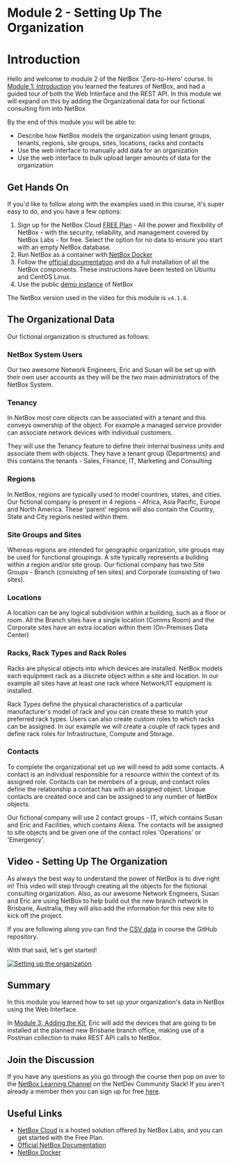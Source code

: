# Module 2 - Setting Up The Organization
# Introduction

Hello and welcome to module 2 of the NetBox 'Zero-to-Hero' course. In [Module 1: Introduction](../1-Introduction/1-introduction.md) you learned the features of NetBox, and had a guided tour of both the Web Interface and the REST API. In this module we will expand on this by adding the Organizational data for our fictional consulting firm into NetBox.

By the end of this module you will be able to:
- Describe how NetBox models the organization using tenant groups, tenants, regions, site groups, sites, locations, racks and contacts
- Use the web interface to manually add data for an organization
- Use the web interface to bulk upload larger amounts of data for the organization

## Get Hands On
If you'd like to follow along with the examples used in this course, it's super easy to do, and you have a few options:
1. Sign up for the NetBox Cloud [FREE Plan](https://netboxlabs.com/free-netbox-cloud/) - All the power and flexibility of NetBox - with the security, reliability, and management covered by NetBox Labs - for free. Select the option for no data to ensure you start with an empty NetBox database.
2. Run NetBox as a container with [NetBox Docker](https://github.com/netbox-community/netbox-docker)
3. Follow the [official documentation](https://netboxlabs.com/docs/netbox/en/stable/installation/) and do a full installation of all the NetBox components. These instructions have been tested on Ubuntu and CentOS Linux.
4. Use the public [demo instance](https://demo.netbox.dev/) of NetBox

The NetBox version used in the video for this module is `v4.1.8`.

## The Organizational Data
Our fictional organization is structured as follows:

### NetBox System Users
Our two awesome Network Engineers, Eric and Susan will be set up with their own user accounts as they will be the two main administrators of the NetBox System.

### Tenancy
In NetBox most core objects can be associated with a tenant and this conveys ownership of the object. For example a managed service provider can associate network devices with individual customers.

They will use the Tenancy feature to define their internal business units and associate them with objects. They have a tenant group (Departments) and this contains the tenants - Sales, Finance, IT, Marketing and Consulting

### Regions
In NetBox, regions are typically used to model countries, states, and cities. Our fictional company is present in 4 regions - Africa, Asia Pacific, Europe and North America. These 'parent' regions will also contain the Country, State and City regions nested within them.

### Site Groups and Sites
Whereas regions are intended for geographic organization, site groups may be used for functional groupings. A site typically represents a building within a region and/or site group. Our fictional company has two Site Groups - Branch (consisting of ten sites) and Corporate (consisting of two sites).

### Locations
A location can be any logical subdivision within a building, such as a floor or room. All the Branch sites have a single location (Comms Room) and the Corporate sites have an extra location within them (On-Premises Data Center)

### Racks, Rack Types and Rack Roles
Racks are physical objects into which devices are installed. NetBox models each equipment rack as a discrete object within a site and location. In our example all sites have at least one rack where Network/IT equipment is installed.

Rack Types define the physical characteristics of a particular manufacturer's model of rack and you can create these to match your preferred rack types. Users can also create custom roles to which racks can be assigned. In our example we will create a couple of rack types and define rack roles for Infrastructure, Compute and Storage.

### Contacts
To complete the organizational set up we will need to add some contacts. A contact is an individual responsible for a resource within the context of its assigned role. Contacts can be members of a group, and contact roles define the relationship a contact has with an assigned object. Unique contacts are created once and can be assigned to any number of NetBox objects.

Our fictional company will use 2 contact groups - IT, which contains Susan and Eric and Facilities, which contains Alexa. The contacts will be assigned to site objects and be given one of the contact roles 'Operations' or 'Emergency'.

## Video - Setting Up The Organization
As always the best way to understand the power of NetBox is to dive right in! This video will step through creating all the objects for the fictional consulting organization. Also, as our awesome Network Engineers, Susan and Eric are using NetBox to help build out the new branch network in Brisbane, Australia, they will also add the information for this new site to kick off the project.

If you are following along you can find the [CSV data](https://github.com/netbox-community/netbox-zero-to-hero/tree/main/modules/2-setting-up-the-organization/csv_data) in course the GitHub repository.

With that said, let's get started!

[![Setting up the organization](https://img.youtube.com/vi/Lit6H8XF2d0/maxresdefault.jpg)](https://www.youtube.com/watch?v=Lit6H8XF2d0)

## Summary
In this module you learned how to set up your organization's data in NetBox using the Web Interface.

In [Module 3: Adding the Kit](../3-adding-the-kit/3-adding-the-kit.md),  Eric will add the devices that are going to be installed at the planned new Brisbane branch office, making use of a Postman collection to make REST API calls to NetBox.

## Join the Discussion
If you have any questions as you go through the course then pop on over to the [NetBox Learning Channel](https://netdev-community.slack.com/archives/C0453L6565C) on the NetDev Community Slack! If you aren't already a member then you can sign up for free [here](https://netdev.chat/).

## Useful Links
- [NetBox Cloud](https://netboxlabs.com/free-netbox-cloud/) is a hosted solution offered by NetBox Labs, and you can get started with the Free Plan.
- [Official NetBox Documentation](https://netboxlabs.com/docs/netbox/en/stable/)
- [NetBox Docker](https://github.com/netbox-community/netbox-docker)
